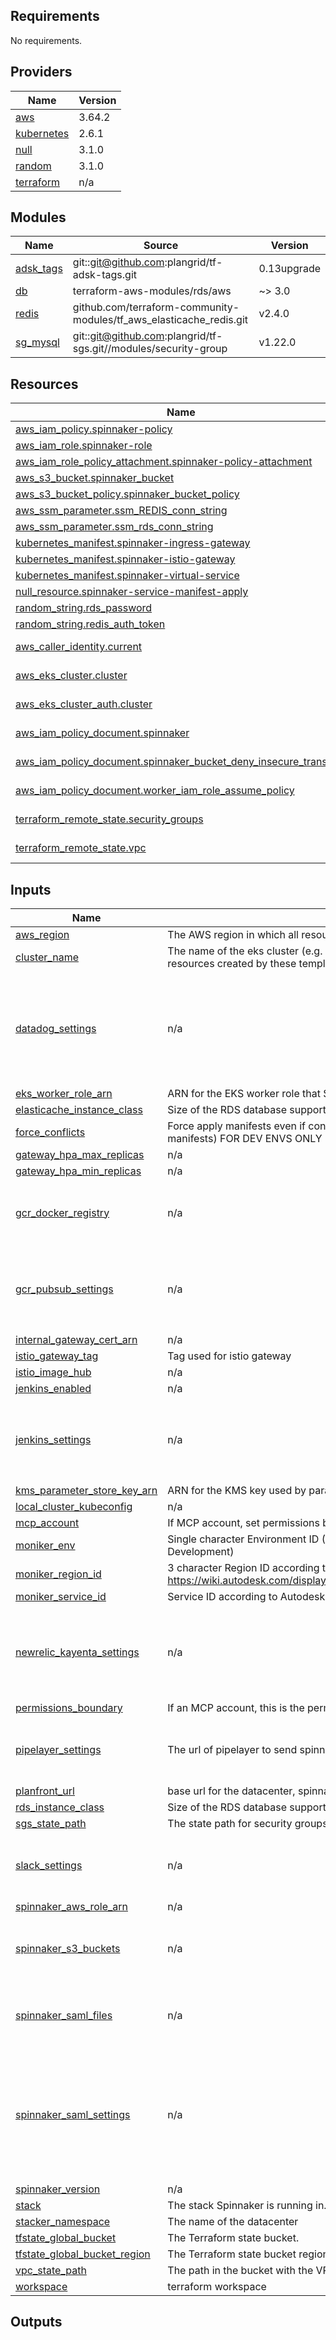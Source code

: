 ## Requirements

No requirements.

## Providers

| Name | Version |
|------|---------|
| <a name="provider_aws"></a> [aws](#provider\_aws) | 3.64.2 |
| <a name="provider_kubernetes"></a> [kubernetes](#provider\_kubernetes) | 2.6.1 |
| <a name="provider_null"></a> [null](#provider\_null) | 3.1.0 |
| <a name="provider_random"></a> [random](#provider\_random) | 3.1.0 |
| <a name="provider_terraform"></a> [terraform](#provider\_terraform) | n/a |

## Modules

| Name | Source | Version |
|------|--------|---------|
| <a name="module_adsk_tags"></a> [adsk\_tags](#module\_adsk\_tags) | git::git@github.com:plangrid/tf-adsk-tags.git | 0.13upgrade |
| <a name="module_db"></a> [db](#module\_db) | terraform-aws-modules/rds/aws | ~> 3.0 |
| <a name="module_redis"></a> [redis](#module\_redis) | github.com/terraform-community-modules/tf_aws_elasticache_redis.git | v2.4.0 |
| <a name="module_sg_mysql"></a> [sg\_mysql](#module\_sg\_mysql) | git::git@github.com:plangrid/tf-sgs.git//modules/security-group | v1.22.0 |

## Resources

| Name | Type |
|------|------|
| [aws_iam_policy.spinnaker-policy](https://registry.terraform.io/providers/hashicorp/aws/latest/docs/resources/iam_policy) | resource |
| [aws_iam_role.spinnaker-role](https://registry.terraform.io/providers/hashicorp/aws/latest/docs/resources/iam_role) | resource |
| [aws_iam_role_policy_attachment.spinnaker-policy-attachment](https://registry.terraform.io/providers/hashicorp/aws/latest/docs/resources/iam_role_policy_attachment) | resource |
| [aws_s3_bucket.spinnaker_bucket](https://registry.terraform.io/providers/hashicorp/aws/latest/docs/resources/s3_bucket) | resource |
| [aws_s3_bucket_policy.spinnaker_bucket_policy](https://registry.terraform.io/providers/hashicorp/aws/latest/docs/resources/s3_bucket_policy) | resource |
| [aws_ssm_parameter.ssm_REDIS_conn_string](https://registry.terraform.io/providers/hashicorp/aws/latest/docs/resources/ssm_parameter) | resource |
| [aws_ssm_parameter.ssm_rds_conn_string](https://registry.terraform.io/providers/hashicorp/aws/latest/docs/resources/ssm_parameter) | resource |
| [kubernetes_manifest.spinnaker-ingress-gateway](https://registry.terraform.io/providers/hashicorp/kubernetes/latest/docs/resources/manifest) | resource |
| [kubernetes_manifest.spinnaker-istio-gateway](https://registry.terraform.io/providers/hashicorp/kubernetes/latest/docs/resources/manifest) | resource |
| [kubernetes_manifest.spinnaker-virtual-service](https://registry.terraform.io/providers/hashicorp/kubernetes/latest/docs/resources/manifest) | resource |
| [null_resource.spinnaker-service-manifest-apply](https://registry.terraform.io/providers/hashicorp/null/latest/docs/resources/resource) | resource |
| [random_string.rds_password](https://registry.terraform.io/providers/hashicorp/random/latest/docs/resources/string) | resource |
| [random_string.redis_auth_token](https://registry.terraform.io/providers/hashicorp/random/latest/docs/resources/string) | resource |
| [aws_caller_identity.current](https://registry.terraform.io/providers/hashicorp/aws/latest/docs/data-sources/caller_identity) | data source |
| [aws_eks_cluster.cluster](https://registry.terraform.io/providers/hashicorp/aws/latest/docs/data-sources/eks_cluster) | data source |
| [aws_eks_cluster_auth.cluster](https://registry.terraform.io/providers/hashicorp/aws/latest/docs/data-sources/eks_cluster_auth) | data source |
| [aws_iam_policy_document.spinnaker](https://registry.terraform.io/providers/hashicorp/aws/latest/docs/data-sources/iam_policy_document) | data source |
| [aws_iam_policy_document.spinnaker_bucket_deny_insecure_transport](https://registry.terraform.io/providers/hashicorp/aws/latest/docs/data-sources/iam_policy_document) | data source |
| [aws_iam_policy_document.worker_iam_role_assume_policy](https://registry.terraform.io/providers/hashicorp/aws/latest/docs/data-sources/iam_policy_document) | data source |
| [terraform_remote_state.security_groups](https://registry.terraform.io/providers/hashicorp/terraform/latest/docs/data-sources/remote_state) | data source |
| [terraform_remote_state.vpc](https://registry.terraform.io/providers/hashicorp/terraform/latest/docs/data-sources/remote_state) | data source |

## Inputs

| Name | Description | Type | Default | Required |
|------|-------------|------|---------|:--------:|
| <a name="input_aws_region"></a> [aws\_region](#input\_aws\_region) | The AWS region in which all resources will be created | `string` | n/a | yes |
| <a name="input_cluster_name"></a> [cluster\_name](#input\_cluster\_name) | The name of the eks cluster (e.g. eks-prod). This is used to namespace all the resources created by these templates. | `string` | n/a | yes |
| <a name="input_datadog_settings"></a> [datadog\_settings](#input\_datadog\_settings) | n/a | <pre>object({<br>    api_key                     = string<br>    application_key             = string<br>    base_url                    = string<br>    account_name                = string<br>    enable_spinnaker_metrics    = bool<br>    enable_kayenta_metric_store = bool<br>  })</pre> | <pre>{<br>  "account_name": "plangrid",<br>  "api_key": "secretKey",<br>  "application_key": "secretKey",<br>  "base_url": "https://api.datadoghq.com",<br>  "enable_kayenta_metric_store": false,<br>  "enable_spinnaker_metrics": false<br>}</pre> | no |
| <a name="input_eks_worker_role_arn"></a> [eks\_worker\_role\_arn](#input\_eks\_worker\_role\_arn) | ARN for the EKS worker role that Spinnaker is provisioned in | `string` | n/a | yes |
| <a name="input_elasticache_instance_class"></a> [elasticache\_instance\_class](#input\_elasticache\_instance\_class) | Size of the RDS database supporting Spinnaker | `string` | `"cache.m3.large"` | no |
| <a name="input_force_conflicts"></a> [force\_conflicts](#input\_force\_conflicts) | Force apply manifests even if conflicts (usually from manually editing manifests) FOR DEV ENVS ONLY | `bool` | `false` | no |
| <a name="input_gateway_hpa_max_replicas"></a> [gateway\_hpa\_max\_replicas](#input\_gateway\_hpa\_max\_replicas) | n/a | `number` | `5` | no |
| <a name="input_gateway_hpa_min_replicas"></a> [gateway\_hpa\_min\_replicas](#input\_gateway\_hpa\_min\_replicas) | n/a | `number` | `2` | no |
| <a name="input_gcr_docker_registry"></a> [gcr\_docker\_registry](#input\_gcr\_docker\_registry) | n/a | <pre>object({<br>    enabled      = bool<br>    gcr_password = string<br>  })</pre> | <pre>{<br>  "enabled": false,<br>  "gcr_password": "        <SECRET>\n"<br>}</pre> | no |
| <a name="input_gcr_pubsub_settings"></a> [gcr\_pubsub\_settings](#input\_gcr\_pubsub\_settings) | n/a | <pre>object({<br>    subscriptionName       = string<br>    enabled                = bool<br>    pubsub_creds_json_file = string<br>  })</pre> | <pre>{<br>  "enabled": false,<br>  "pubsub_creds_json_file": "          <SECRET>\n",<br>  "subscriptionName": "spinnaker-dev-usw2-dpe-1"<br>}</pre> | no |
| <a name="input_internal_gateway_cert_arn"></a> [internal\_gateway\_cert\_arn](#input\_internal\_gateway\_cert\_arn) | n/a | `string` | n/a | yes |
| <a name="input_istio_gateway_tag"></a> [istio\_gateway\_tag](#input\_istio\_gateway\_tag) | Tag used for istio gateway | `string` | `"1_7_8"` | no |
| <a name="input_istio_image_hub"></a> [istio\_image\_hub](#input\_istio\_image\_hub) | n/a | `string` | `"723151894364.dkr.ecr.us-east-1.amazonaws.com/pg-istio"` | no |
| <a name="input_jenkins_enabled"></a> [jenkins\_enabled](#input\_jenkins\_enabled) | n/a | `bool` | `false` | no |
| <a name="input_jenkins_settings"></a> [jenkins\_settings](#input\_jenkins\_settings) | n/a | <pre>object({<br>    address  = string<br>    name     = string<br>    password = string<br>    username = string<br>  })</pre> | <pre>{<br>  "address": "https://jenkins-internal.planfront.net/",<br>  "name": "jenkins.planfront.net",<br>  "password": "Secret",<br>  "username": "Secret"<br>}</pre> | no |
| <a name="input_kms_parameter_store_key_arn"></a> [kms\_parameter\_store\_key\_arn](#input\_kms\_parameter\_store\_key\_arn) | ARN for the KMS key used by parameter store | `string` | n/a | yes |
| <a name="input_local_cluster_kubeconfig"></a> [local\_cluster\_kubeconfig](#input\_local\_cluster\_kubeconfig) | n/a | `string` | `"          <SECRET>\n"` | no |
| <a name="input_mcp_account"></a> [mcp\_account](#input\_mcp\_account) | If MCP account, set permissions boundary | `bool` | `false` | no |
| <a name="input_moniker_env"></a> [moniker\_env](#input\_moniker\_env) | Single character Environment ID (P = Production, S = Staging, C = Development) | `string` | n/a | yes |
| <a name="input_moniker_region_id"></a> [moniker\_region\_id](#input\_moniker\_region\_id) | 3 character Region ID according to https://wiki.autodesk.com/display/DOJO/AWS+Region+Standard+Abbreviations | `string` | n/a | yes |
| <a name="input_moniker_service_id"></a> [moniker\_service\_id](#input\_moniker\_service\_id) | Service ID according to Autodesk (must be all uppercase) | `string` | `"PLANGRID"` | no |
| <a name="input_newrelic_kayenta_settings"></a> [newrelic\_kayenta\_settings](#input\_newrelic\_kayenta\_settings) | n/a | <pre>object({<br>    api_key           = string<br>    application_key   = string<br>    account_name      = string<br>    enable_nr_kayenta = bool<br>  })</pre> | <pre>{<br>  "account_name": "plangrid-newrelic",<br>  "api_key": "secret",<br>  "application_key": "secret",<br>  "enable_nr_kayenta": false<br>}</pre> | no |
| <a name="input_permissions_boundary"></a> [permissions\_boundary](#input\_permissions\_boundary) | If an MCP account, this is the permissions boundary ARN | `string` | `""` | no |
| <a name="input_pipelayer_settings"></a> [pipelayer\_settings](#input\_pipelayer\_settings) | The url of pipelayer to send spinnaker data - default is dev | <pre>object({<br>    pipelayer_url    = string<br>    enable_pipelayer = bool<br>  })</pre> | <pre>{<br>  "enable_pipelayer": false,<br>  "pipelayer_url": "https://pipelayer.auto-internal.dev-use1-pg-1.us-east-1.rnd.planfront.net/spinnaker/"<br>}</pre> | no |
| <a name="input_planfront_url"></a> [planfront\_url](#input\_planfront\_url) | base url for the datacenter, spinnaker with use to maker spinnaker.planfront\_url | `string` | n/a | yes |
| <a name="input_rds_instance_class"></a> [rds\_instance\_class](#input\_rds\_instance\_class) | Size of the RDS database supporting Spinnaker | `string` | `"db.t3.large"` | no |
| <a name="input_sgs_state_path"></a> [sgs\_state\_path](#input\_sgs\_state\_path) | The state path for security groups | `any` | n/a | yes |
| <a name="input_slack_settings"></a> [slack\_settings](#input\_slack\_settings) | n/a | <pre>object({<br>    enabled = bool<br>    token   = string<br>  })</pre> | <pre>{<br>  "enabled": false,<br>  "token": "secret"<br>}</pre> | no |
| <a name="input_spinnaker_aws_role_arn"></a> [spinnaker\_aws\_role\_arn](#input\_spinnaker\_aws\_role\_arn) | n/a | `string` | n/a | yes |
| <a name="input_spinnaker_s3_buckets"></a> [spinnaker\_s3\_buckets](#input\_spinnaker\_s3\_buckets) | n/a | <pre>object({<br>    front50_bucket = string<br>    kayenta_bucket = string<br>  })</pre> | n/a | yes |
| <a name="input_spinnaker_saml_files"></a> [spinnaker\_saml\_files](#input\_spinnaker\_saml\_files) | n/a | <pre>object({<br>    keystore = string<br>    metadata = string<br>  })</pre> | <pre>{<br>  "keystore": "        <SECRET>\n",<br>  "metadata": "          <SECRET>\n"<br>}</pre> | no |
| <a name="input_spinnaker_saml_settings"></a> [spinnaker\_saml\_settings](#input\_spinnaker\_saml\_settings) | n/a | <pre>object({<br>    enabled           = bool<br>    issuerId          = string<br>    keyStore          = string<br>    keyStoreAliasName = string<br>    keyStorePassword  = string<br>    metadataLocal     = string<br>    serviceAddress    = string<br>  })</pre> | <pre>{<br>  "enabled": false,<br>  "issuerId": "net.planfront:dev-usw2-sp-1",<br>  "keyStore": "saml.jks",<br>  "keyStoreAliasName": "saml",<br>  "keyStorePassword": "changeMe",<br>  "metadataLocal": "okta-metadata.xml",<br>  "serviceAddress": "https://spinnaker.dev-usw2-dpe-1.us-west-2.dped.planfront.net/gate"<br>}</pre> | no |
| <a name="input_spinnaker_version"></a> [spinnaker\_version](#input\_spinnaker\_version) | n/a | `string` | `"1.20.8"` | no |
| <a name="input_stack"></a> [stack](#input\_stack) | The stack Spinnaker is running in. | `string` | `""` | no |
| <a name="input_stacker_namespace"></a> [stacker\_namespace](#input\_stacker\_namespace) | The name of the datacenter | `string` | n/a | yes |
| <a name="input_tfstate_global_bucket"></a> [tfstate\_global\_bucket](#input\_tfstate\_global\_bucket) | The Terraform state bucket. | `string` | n/a | yes |
| <a name="input_tfstate_global_bucket_region"></a> [tfstate\_global\_bucket\_region](#input\_tfstate\_global\_bucket\_region) | The Terraform state bucket region. | `string` | n/a | yes |
| <a name="input_vpc_state_path"></a> [vpc\_state\_path](#input\_vpc\_state\_path) | The path in the bucket with the VPC state | `string` | n/a | yes |
| <a name="input_workspace"></a> [workspace](#input\_workspace) | terraform workspace | `string` | n/a | yes |

## Outputs

